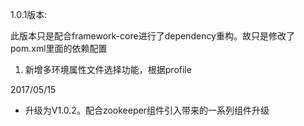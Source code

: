 1.0.1版本:

此版本只是配合framework-core进行了dependency重构。故只是修改了pom.xml里面的依赖配置

1) 新增多环境属性文件选择功能，根据profile

2017/05/15

+ 升级为V1.0.2。配合zookeeper组件引入带来的一系列组件升级